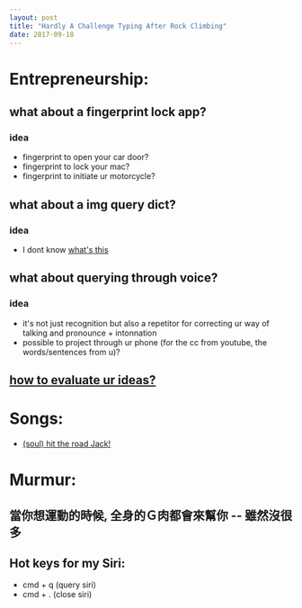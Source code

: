 ```yaml
---
layout: post
title: "Hardly A Challenge Typing After Rock Climbing"
date: 2017-09-18
---
```


# Entrepreneurship:
## what about a __fingerprint lock__ app?
### idea
- fingerprint to open your car door?
- fingerprint to lock your mac? 
- fingerprint to initiate ur motorcycle?

## what about a __img query dict__?
### idea
- I dont know [what's this](https://drive.google.com/open?id=0B5Ui97eMIyXrekUtV3duMi1wS0Y0d1IyZmVMUzJPN1hVQkdJ)

## what about __querying through voice__?
### idea
- it's not just recognition but also a repetitor for correcting ur way of talking and pronounce + intonnation
- possible to project through ur phone (for the cc from youtube, the words/sentences from u)?

## [how to evaluate ur ideas?](https://www.entrepreneur.com/article/81940)

# Songs:
- [(soul) hit the road Jack!](https://www.youtube.com/watch?v=Q8Tiz6INF7I)

# Murmur:
## 當你想運動的時候, 全身的Ｇ肉都會來幫你 -- 雖然沒很多
## Hot keys for my Siri:
- cmd + q (query siri)
- cmd + . (close siri)
